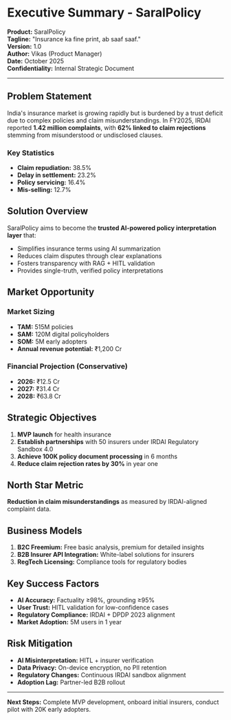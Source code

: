 # Executive Summary - SaralPolicy

**Product:** SaralPolicy  
**Tagline:** "Insurance ka fine print, ab saaf saaf."  
**Version:** 1.0  
**Author:** Vikas (Product Manager)  
**Date:** October 2025  
**Confidentiality:** Internal Strategic Document  

---

## Problem Statement

India's insurance market is growing rapidly but is burdened by a trust deficit due to complex policies and claim misunderstandings. In FY2025, IRDAI reported **1.42 million complaints**, with **62% linked to claim rejections** stemming from misunderstood or undisclosed clauses.

### Key Statistics
- **Claim repudiation:** 38.5%
- **Delay in settlement:** 23.2%
- **Policy servicing:** 16.4%
- **Mis-selling:** 12.7%

## Solution Overview

SaralPolicy aims to become the **trusted AI-powered policy interpretation layer** that:
- Simplifies insurance terms using AI summarization
- Reduces claim disputes through clear explanations
- Fosters transparency with RAG + HITL validation
- Provides single-truth, verified policy interpretations

## Market Opportunity

### Market Sizing
- **TAM:** 515M policies
- **SAM:** 120M digital policyholders  
- **SOM:** 5M early adopters
- **Annual revenue potential:** ₹1,200 Cr

### Financial Projection (Conservative)
- **2026:** ₹12.5 Cr
- **2027:** ₹31.4 Cr
- **2028:** ₹63.8 Cr

## Strategic Objectives

1. **MVP launch** for health insurance
2. **Establish partnerships** with 50 insurers under IRDAI Regulatory Sandbox 4.0
3. **Achieve 100K policy document processing** in 6 months
4. **Reduce claim rejection rates by 30%** in year one

## North Star Metric

**Reduction in claim misunderstandings** as measured by IRDAI-aligned complaint data.

## Business Models

1. **B2C Freemium:** Free basic analysis, premium for detailed insights
2. **B2B Insurer API Integration:** White-label solutions for insurers
3. **RegTech Licensing:** Compliance tools for regulatory bodies

## Key Success Factors

- **AI Accuracy:** Factuality ≥98%, grounding ≥95%
- **User Trust:** HITL validation for low-confidence cases
- **Regulatory Compliance:** IRDAI + DPDP 2023 alignment
- **Market Adoption:** 5M users in 1 year

## Risk Mitigation

- **AI Misinterpretation:** HITL + insurer verification
- **Data Privacy:** On-device encryption, no PII retention
- **Regulatory Changes:** Continuous IRDAI sandbox alignment
- **Adoption Lag:** Partner-led B2B rollout

---

**Next Steps:** Complete MVP development, onboard initial insurers, conduct pilot with 20K early adopters.
